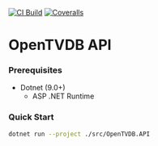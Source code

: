[![CI Build][github-actions-image]][github-actions-url] [![Coveralls][coveralls-image]][coveralls-url]

# OpenTVDB API

### Prerequisites

- Dotnet (9.0+)
  - ASP .NET Runtime

### Quick Start

```sh
dotnet run --project ./src/OpenTVDB.API
``` 

[github-actions-image]: https://img.shields.io/github/actions/workflow/status/ribbon-studios/react-utils/ci.yml?event=push
[github-actions-url]: https://github.com/ribbon-studios/react-utils/actions/workflows/ci.yml?query=branch%3Amain
[coveralls-image]: https://img.shields.io/coveralls/cecilia-sanare/open-tvdb.svg
[coveralls-url]: https://coveralls.io/github/cecilia-sanare/open-tvdb?branch=main
